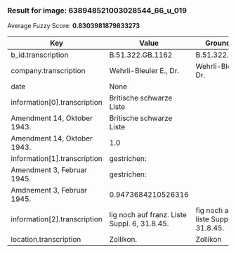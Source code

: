 ### Result for image: 638948521003028544_66_u_019
Average Fuzzy Score: **0.8303981879833273**
<small>

| Key | Value | Ground Truth | Score |
| --- | --- | --- | --- |
| b_id.transcription | B.51.322.GB.1162 | B.51.322.GB.1162. | 0.9696969696969697 |
| company.transcription | Wehrli-Bleuler E., Dr. | Wehrli-Bleuler E., Dr. | 1.0 |
| date | None |  | 0.0 |
| information[0].transcription | Britische schwarze Liste
Amendment 14, Oktober 1943. | Britische schwarze Liste
Amendment 14, Oktober 1943. | 1.0 |
| information[1].transcription | gestrichen:
Amendment 3, Februar 1945. | gestrichen:
Amdnement 3, Februar 1945. | 0.9473684210526316 |
| information[2].transcription | lig noch auf franz. Liste Suppl. 6, 31.8.45. | fig noch auf franz. liste Suppl. 6, 31.8.45. | 0.9545454545454546 |
| location.transcription | Zollikon. | Zollikon | 0.9411764705882352 |

</small>
